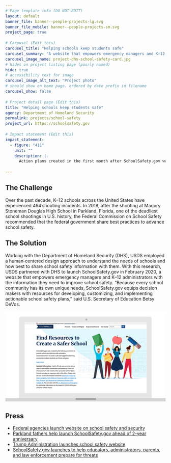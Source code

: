 ```yaml
---
# Page template info (DO NOT EDIT)
layout: default
banner_file: banner--people-projects-lg.svg
banner_file_mobile: banner--people-projects-sm.svg
project_page: true

# Carousel (Edit this)
carousel_title: "Helping schools keep students safe"
carousel_summary: "A website that empowers emergency managers and K–12 administrators with the information they need to improve school safety."
carousel_image_name: project-dhs-school-safety-card.jpg
# hides on project listing page (poorly named)
hide: true
# accessibility text for image
carousel_image_alt_text: "Project photo"
# should show on home page. ordered by date prefix in filename
carousel_show: false

# Project detail page (Edit this)
title: "Helping schools keep students safe"
agency: Department of Homeland Security
permalink: projects/school-safety
project_url: https://schoolsafety.gov

# Impact statement (Edit this)
impact_statement:
  - figure: "411"
    unit: ""
    description: |-
      Action plans created in the first month after SchoolSafety.gov was released

---
```


## The Challenge

Over the past decade, K–12 schools across the United States have experienced 464 shooting incidents. In 2018, after the shooting at Marjory Stoneman Douglas High School in Parkland, Florida, one of the deadliest school shootings in U.S. history, the Federal Commission on School Safety recommended that the federal government share best practices to advance school safety.

## The Solution

Working with the Department of Homeland Security (DHS), USDS employed a human‑centered design approach to understand the needs of schools and how best to share school safety information with them. With this research, USDS partnered with DHS to launch SchoolSafety.gov 
in February 2020, a website that empowers emergency managers and K–12 administrators with the information they need to improve school safety. “Because every school community has its own unique needs, SchoolSafety.gov equips decision makers with resources for developing, customizing, and implementing actionable school safety plans,” said U.S. Secretary of Education Betsy DeVos.

![](../images/project-dhs-school-safety-ui.jpg)


## Press

- [Federal agencies launch website on school safety and security](https://www.safetyandhealthmagazine.com/articles/19532-trump-administration-launches-school-safety-website)
- [Parkland fathers help launch SchoolSafety.gov ahead of 2-year anniversary](https://cbs12.com/news/local/parkland-fathers-launch-school-safety-initiative-fund-ahead-of-2-year-anniversary)
- [Trump Administration launches school safety website](https://homelandprepnews.com/stories/44240-trump-administration-launches-school-safety-website/)
- [SchoolSafety.gov launches to help educators, administrators, parents, and law enforcement prepare for threats](https://www.ed.gov/news/press-releases/schoolsafetygov-launches-help-educators-administrators-parents-and-law-enforcement-prepare-threats)
